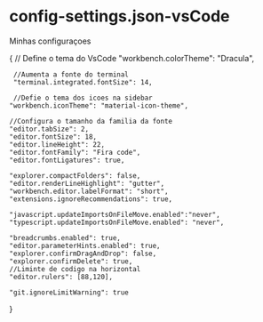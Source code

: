 # config-settings.json-vsCode
Minhas configuraçoes


{
    // Define o tema do VsCode
     "workbench.colorTheme": "Dracula",

     //Aumenta a fonte do terminal
     "terminal.integrated.fontSize": 14,

     //Defie o tema dos icoes na sidebar
    "workbench.iconTheme": "material-icon-theme",
    
    //Configura o tamanho da familia da fonte
    "editor.tabSize": 2,
    "editor.fontSize": 18,
    "editor.lineHeight": 22,
    "editor.fontFamily": "Fira code",
    "editor.fontLigatures": true,

    "explorer.compactFolders": false,
    "editor.renderLineHighlight": "gutter",
    "workbench.editor.labelFormat": "short",
    "extensions.ignoreRecommendations": true, 
    
    "javascript.updateImportsOnFileMove.enabled":"never",
    "typescript.updateImportsOnFileMove.enabled": "never",
    
    "breadcrumbs.enabled": true,
    "editor.parameterHints.enabled": true,
    "explorer.confirmDragAndDrop": false,
    "explorer.confirmDelete": true,
    //Liminte de codigo na horizontal
    "editor.rulers": [88,120],

    "git.ignoreLimitWarning": true
}
